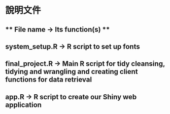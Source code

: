 # 說明文件

## ** File name -> Its function(s) **

## system_setup.R -> R script to set up fonts

## final_project.R -> Main R script for tidy cleansing, tidying and wrangling and creating client functions for data retrieval

## app.R -> R script to create our Shiny web application




